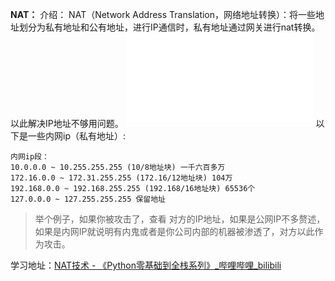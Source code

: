 
**NAT：**
介绍： 
	NAT（Network Address Translation，网络地址转换）：将一些地址划分为私有地址和公有地址，进行IP通信时，私有地址通过网关进行nat转换。以此解决IP地址不够用问题。
![查看IP互联](assets/NAT进行IP互联.md)
以下是一些内网ip（私有地址）:
```
内网ip段：
10.0.0.0 ~ 10.255.255.255 (10/8地址块) 一千六百多万
172.16.0.0 ~ 172.31.255.255 (172.16/12地址块) 104万
192.168.0.0 ~ 192.168.255.255 (192.168/16地址块) 65536个
127.0.0.0 ~ 127.255.255.255 保留地址
```
> 举个例子，如果你被攻击了，查看 对方的IP地址，如果是公网IP不多赘述，如果是内网IP就说明有内鬼或者是你公司内部的机器被渗透了，对方以此作为攻击。

学习地址：[NAT技术 - 《Python零基础到全栈系列》_哔哩哔哩_bilibili](https://www.bilibili.com/video/BV1KD4y1v7sr/)